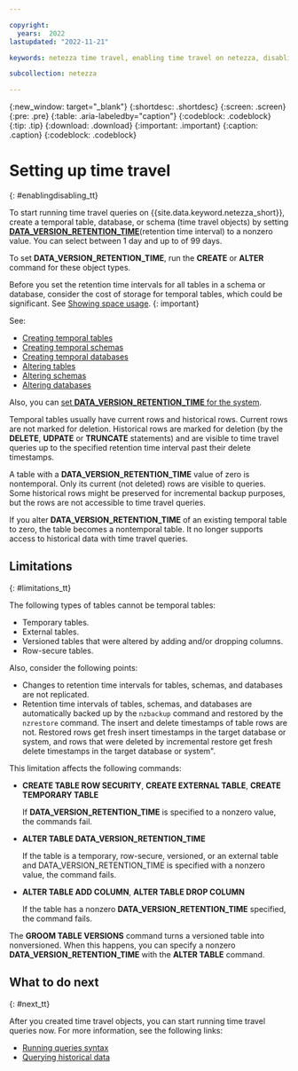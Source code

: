 ```yaml
---

copyright:
  years:  2022
lastupdated: "2022-11-21"

keywords: netezza time travel, enabling time travel on netezza, disabling time travel on netezza, enabling time travel, disabling time travel, time travel

subcollection: netezza

---
```


{:new_window: target="_blank"}
{:shortdesc: .shortdesc}
{:screen: .screen}
{:pre: .pre}
{:table: .aria-labeledby="caption"}
{:codeblock: .codeblock}
{:tip: .tip}
{:download: .download}
{:important: .important}
{:caption: .caption}
{:codeblock: .codeblock}

# Setting up time travel
{: #enablingdisabling_tt}

To start running time travel queries on {{site.data.keyword.netezza_short}}, create a temporal table, database, or schema (time travel objects) by setting [**DATA_VERSION_RETENTION_TIME**](/docs/netezza?topic=netezza-dataretentioninterval_tt#dataretentionintervaldef_tt)(retention time interval) to a nonzero value. You can select between 1 day and up to of 99 days.

To set **DATA_VERSION_RETENTION_TIME**, run the **CREATE** or **ALTER** command for these object types.

Before you set the retention time intervals for all tables in a schema or database, consider the cost of storage for temporal tables, which could be significant. See [Showing space usage](/docs/netezza?topic=netezza-showingspaceusage_tt).
{: important}

See:

- [Creating temporal tables](/docs/netezza?topic=netezza-temporaltables_tt#creatingtemporal_tt)
- [Creating temporal schemas](/docs/netezza?topic=netezza-temporaltables_tt#createschemas_tt)
- [Creating temporal databases](/docs/netezza?topic=netezza-temporaltables_tt#createdb_tt)
- [Altering tables](/docs/netezza?topic=netezza-alteringobjects_tt#altertables_tt)
- [Altering schemas](/docs/netezza?topic=netezza-alteringobjects_tt#alteringschemas_tt)
- [Altering databases](/docs/netezza?topic=netezza-alteringobjects_tt#alterdb_tt)

Also, you can [set **DATA_VERSION_RETENTION_TIME** for the system](/docs/netezza?topic=netezza-dataretentioninterval_tt#settingretentioninterval_tt).

Temporal tables usually have current rows and historical rows. Current rows are not marked for deletion. Historical rows are marked for deletion (by the **DELETE**, **UDPATE** or **TRUNCATE** statements) and are visible to time travel queries up to the specified retention time interval past their delete timestamps.

A table with a **DATA_VERSION_RETENTION_TIME** value of zero is nontemporal. Only its current (not deleted) rows are visible to queries. Some historical rows might be preserved for incremental backup purposes, but the rows are not accessible to time travel queries.

If you alter **DATA_VERSION_RETENTION_TIME** of an existing temporal table to zero, the table becomes a nontemporal table. It no longer supports access to historical data with time travel queries.

## Limitations
{: #limitations_tt}

The following types of tables cannot be temporal tables:

- Temporary tables.
- External tables.
- Versioned tables that were altered by adding and/or dropping columns.
- Row-secure tables.

Also, consider the following points:

- Changes to retention time intervals for tables, schemas, and databases are not replicated.
- Retention time intervals of tables, schemas, and databases are automatically backed up by the `nzbackup` command and restored by the `nzrestore` command. The insert and delete timestamps of table rows are not. Restored rows get fresh insert timestamps in the target database or system, and rows that were deleted by incremental restore get fresh delete timestamps in the target database or system".

This limitation affects the following commands:

- **CREATE TABLE ROW SECURITY**, **CREATE EXTERNAL TABLE**, **CREATE TEMPORARY TABLE**

    If **DATA_VERSION_RETENTION_TIME** is specified to a nonzero value, the commands fail.

- **ALTER TABLE DATA_VERSION_RETENTION_TIME**

    If the table is a temporary, row-secure, versioned, or an external table and DATA_VERSION_RETENTION_TIME is specified with a nonzero value, the command fails.

- **ALTER TABLE ADD COLUMN**, **ALTER TABLE DROP COLUMN**

    If the table has a nonzero **DATA_VERSION_RETENTION_TIME** specified, the command fails.

The **GROOM TABLE VERSIONS** command turns a versioned table into nonversioned. When this happens, you can specify a nonzero **DATA_VERSION_RETENTION_TIME** with the **ALTER TABLE** command.

## What to do next
{: #next_tt}

After you created time travel objects, you can start running time travel queries now. For more information, see the following links:

- [Running queries syntax](/docs/netezza?topic=netezza-runningqueries_tt)
- [Querying historical data](/docs/netezza?topic=netezza-queryingdata_tt)

